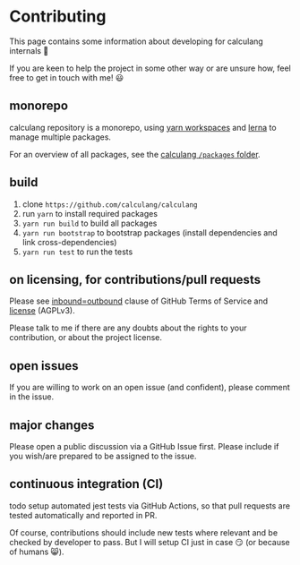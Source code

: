 # Contributing

This page contains some information about developing for calculang internals 🔧

If you are keen to help the project in some other way or are unsure how, feel free to get in touch with me! 😃

## monorepo

calculang repository is a monorepo, using [yarn workspaces](https://yarnpkg.com/lang/en/docs/workspaces/) and [lerna](https://github.com/lerna/lerna) to manage multiple packages.

For an overview of all packages, see the [calculang `/packages` folder](/packages).

## build

1. clone `https://github.com/calculang/calculang`
2. run `yarn` to install required packages
3. `yarn run build` to build all packages
4. `yarn run bootstrap` to bootstrap packages (install dependencies and link cross-dependencies)
5. `yarn run test` to run the tests

## on licensing, for contributions/pull requests

Please see [inbound=outbound](https://docs.github.com/en/github/site-policy/github-terms-of-service#6-contributions-under-repository-license) clause of GitHub Terms of Service and [license](./LICENSE.md) (AGPLv3).

Please talk to me if there are any doubts about the rights to your contribution, or about the project license.

## open issues

If you are willing to work on an open issue (and confident), please comment in the issue.

## major changes

Please open a public discussion via a GitHub Issue first. Please include if you wish/are prepared to be assigned to the issue.

## continuous integration (CI)

todo setup automated jest tests via GitHub Actions, so that pull requests are tested automatically and reported in PR.

Of course, contributions should include new tests where relevant and be checked by developer to pass. But I will setup CI just in case 😏 (or because of humans :smile_cat:).
